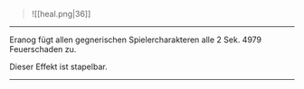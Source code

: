 > ![[heal.png|36]]

***
Eranog fügt allen gegnerischen Spielercharakteren alle 2 Sek. 4979 Feuerschaden zu.

Dieser Effekt ist stapelbar.



***